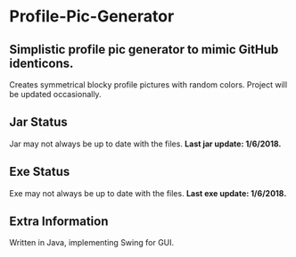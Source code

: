 # Profile-Pic-Generator

## Simplistic profile pic generator to mimic GitHub identicons.

Creates symmetrical blocky profile pictures with random colors. Project will be updated occasionally.


## Jar Status
Jar may not always be up to date with the files. **Last jar update: 1/6/2018.**

## Exe Status
Exe may not always be up to date with the files. **Last exe update: 1/6/2018.**

## Extra Information

Written in Java, implementing Swing for GUI.
